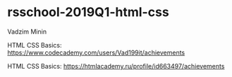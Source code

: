 # rsschool-2019Q1-html-css
Vadzim Minin

HTML CSS Basics: https://www.codecademy.com/users/Vad199it/achievements

HTML CSS Basics: https://htmlacademy.ru/profile/id663497/achievements
